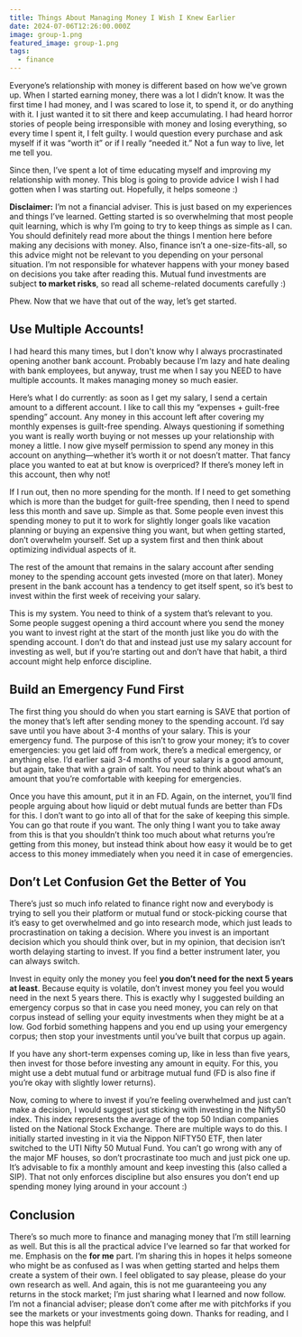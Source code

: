 ```yaml
---
title: Things About Managing Money I Wish I Knew Earlier
date: 2024-07-06T12:26:00.000Z
image: group-1.png
featured_image: group-1.png
tags:
  - finance
---
```

Everyone’s relationship with money is different based on how we’ve grown up. When I started earning money, there was a lot I didn’t know. It was the first time I had money, and I was scared to lose it, to spend it, or do anything with it. I just wanted it to sit there and keep accumulating. I had heard horror stories of people being irresponsible with money and losing everything, so every time I spent it, I felt guilty. I would question every purchase and ask myself if it was “worth it” or if I really “needed it.” Not a fun way to live, let me tell you.

Since then, I’ve spent a lot of time educating myself and improving my relationship with money. This blog is going to provide advice I wish I had gotten when I was starting out. Hopefully, it helps someone :)

**Disclaimer:** I’m not a financial adviser. This is just based on my experiences and things I’ve learned. Getting started is so overwhelming that most people quit learning, which is why I’m going to try to keep things as simple as I can. You should definitely read more about the things I mention here before making any decisions with money. Also, finance isn’t a one-size-fits-all, so this advice might not be relevant to you depending on your personal situation. I’m not responsible for whatever happens with your money based on decisions you take after reading this. Mutual fund investments are subject **to market risks**, so read all scheme-related documents carefully :)

Phew. Now that we have that out of the way, let’s get started.

## Use Multiple Accounts!

I had heard this many times, but I don't know why I always procrastinated opening another bank account. Probably because I’m lazy and hate dealing with bank employees, but anyway, trust me when I say you NEED to have multiple accounts. It makes managing money so much easier.

Here’s what I do currently: as soon as I get my salary, I send a certain amount to a different account. I like to call this my “expenses + guilt-free spending” account. Any money in this account left after covering my monthly expenses is guilt-free spending. Always questioning if something you want is really worth buying or not messes up your relationship with money a little. I now give myself permission to spend any money in this account on anything—whether it’s worth it or not doesn’t matter. That fancy place you wanted to eat at but know is overpriced? If there’s money left in this account, then why not!

If I run out, then no more spending for the month. If I need to get something which is more than the budget for guilt-free spending, then I need to spend less this month and save up. Simple as that. Some people even invest this spending money to put it to work for slightly longer goals like vacation planning or buying an expensive thing you want, but when getting started, don’t overwhelm yourself. Set up a system first and then think about optimizing individual aspects of it.

The rest of the amount that remains in the salary account after sending money to the spending account gets invested (more on that later). Money present in the bank account has a tendency to get itself spent, so it’s best to invest within the first week of receiving your salary.

This is my system. You need to think of a system that’s relevant to you. Some people suggest opening a third account where you send the money you want to invest right at the start of the month just like you do with the spending account. I don’t do that and instead just use my salary account for investing as well, but if you’re starting out and don’t have that habit, a third account might help enforce discipline.

## Build an Emergency Fund First

The first thing you should do when you start earning is SAVE that portion of the money that’s left after sending money to the spending account. I’d say save until you have about 3-4 months of your salary. This is your emergency fund. The purpose of this isn’t to grow your money; it’s to cover emergencies: you get laid off from work, there’s a medical emergency, or anything else. I’d earlier said 3-4 months of your salary is a good amount, but again, take that with a grain of salt. You need to think about what’s an amount that you’re comfortable with keeping for emergencies.

Once you have this amount, put it in an FD. Again, on the internet, you’ll find people arguing about how liquid or debt mutual funds are better than FDs for this. I don’t want to go into all of that for the sake of keeping this simple. You can go that route if you want. The only thing I want you to take away from this is that you shouldn’t think too much about what returns you’re getting from this money, but instead think about how easy it would be to get access to this money immediately when you need it in case of emergencies.

## Don’t Let Confusion Get the Better of You

There’s just so much info related to finance right now and everybody is trying to sell you their platform or mutual fund or stock-picking course that it’s easy to get overwhelmed and go into research mode, which just leads to procrastination on taking a decision. Where you invest is an important decision which you should think over, but in my opinion, that decision isn’t worth delaying starting to invest. If you find a better instrument later, you can always switch.

Invest in equity only the money you feel **you don’t need for the next 5 years at least**. Because equity is volatile, don’t invest money you feel you would need in the next 5 years there. This is exactly why I suggested building an emergency corpus so that in case you need money, you can rely on that corpus instead of selling your equity investments when they might be at a low. God forbid something happens and you end up using your emergency corpus; then stop your investments until you’ve built that corpus up again.

If you have any short-term expenses coming up, like in less than five years, then invest for those before investing any amount in equity. For this, you might use a debt mutual fund or arbitrage mutual fund (FD is also fine if you’re okay with slightly lower returns).

Now, coming to where to invest if you’re feeling overwhelmed and just can’t make a decision, I would suggest just sticking with investing in the Nifty50 index. This index represents the average of the top 50 Indian companies listed on the National Stock Exchange. There are multiple ways to do this. I initially started investing in it via the Nippon NIFTY50 ETF, then later switched to the UTI Nifty 50 Mutual Fund. You can’t go wrong with any of the major MF houses, so don’t procrastinate too much and just pick one up. It’s advisable to fix a monthly amount and keep investing this (also called a SIP). That not only enforces discipline but also ensures you don’t end up spending money lying around in your account :)

## Conclusion

There’s so much more to finance and managing money that I’m still learning as well. But this is all the practical advice I’ve learned so far that worked for me. Emphasis on the **for me** part. I’m sharing this in hopes it helps someone who might be as confused as I was when getting started and helps them create a system of their own. I feel obligated to say please, please do your own research as well. And again, this is not me guaranteeing you any returns in the stock market; I’m just sharing what I learned and now follow. I’m not a financial adviser; please don’t come after me with pitchforks if you see the markets or your investments going down. Thanks for reading, and I hope this was helpful!
